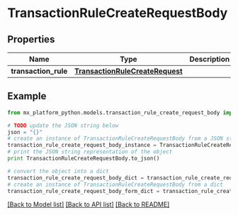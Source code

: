 # TransactionRuleCreateRequestBody


## Properties
Name | Type | Description | Notes
------------ | ------------- | ------------- | -------------
**transaction_rule** | [**TransactionRuleCreateRequest**](TransactionRuleCreateRequest.md) |  | [optional] 

## Example

```python
from mx_platform_python.models.transaction_rule_create_request_body import TransactionRuleCreateRequestBody

# TODO update the JSON string below
json = "{}"
# create an instance of TransactionRuleCreateRequestBody from a JSON string
transaction_rule_create_request_body_instance = TransactionRuleCreateRequestBody.from_json(json)
# print the JSON string representation of the object
print TransactionRuleCreateRequestBody.to_json()

# convert the object into a dict
transaction_rule_create_request_body_dict = transaction_rule_create_request_body_instance.to_dict()
# create an instance of TransactionRuleCreateRequestBody from a dict
transaction_rule_create_request_body_form_dict = transaction_rule_create_request_body.from_dict(transaction_rule_create_request_body_dict)
```
[[Back to Model list]](../README.md#documentation-for-models) [[Back to API list]](../README.md#documentation-for-api-endpoints) [[Back to README]](../README.md)


